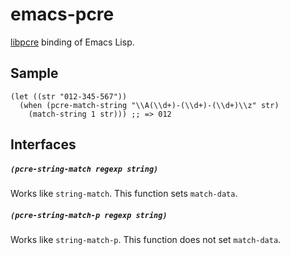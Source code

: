 # emacs-pcre

[libpcre](http://www.pcre.org/) binding of Emacs Lisp.

## Sample

``` emacs-lisp
(let ((str "012-345-567"))
  (when (pcre-match-string "\\A(\\d+)-(\\d+)-(\\d+)\\z" str)
    (match-string 1 str))) ;; => 012
```

## Interfaces

##### `(pcre-string-match regexp string)`

Works like `string-match`. This function sets `match-data`.

##### `(pcre-string-match-p regexp string)`

Works like `string-match-p`. This function does not set `match-data`.
